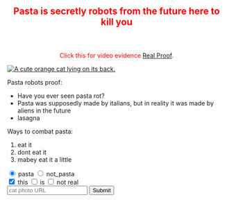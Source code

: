 <link href="https://fonts.googleapis.com/css?family=Lobster" rel="stylesheet" type="text/css">
<style>
    .red-text {
      color: red;
     text-align: center;
    margin: auto;
    width: 99%;
    }
</style>
<header>
<h2 class="red-text">Pasta is secretly robots from the future here to kill you</h2> </header>

<main>
  <p class="red-text">Click this for video evidence <a href="https://www.youtube.com/watch?v=LRxaXmXvjnU">Real Proof</a>.</p>
  
<a href="#"><img class="smaller-image thick-green-border" src="https://bit.ly/fcc-relaxing-cat" alt="A cute orange cat lying on its back."></a>
  
  <div class="silver-background">
    <p>Pasta robots proof:</p>
    <ul>
      <li>Have you ever seen pasta rot?</li>
      <li>Pasta was supposedly made by italians, but in reality it was made by aliens in the future</li>
      <li>lasagna</li>
    </ul>
    <p>Ways to combat pasta:</p>
    <ol>
      <li>eat it</li>
      <li>dont eat it</li>
      <li>mabey eat it a little</li>
    </ol>
  </div>
  
  <form action="/submit-cat-photo" id="cat-photo-form">
    <label><input type="radio" name="indoor-outdoor" checked> pasta</label>
    <label><input type="radio" name="indoor-outdoor"> not_pasta</label><br>
    <label><input type="checkbox" name="personality" checked> this</label>
    <label><input type="checkbox" name="personality"> is</label>
    <label><input type="checkbox" name="personality"> not real</label><br>
    <input type="text" placeholder="cat photo URL" required>
    <button type="submit">Submit</button>
  </form>
</main>

